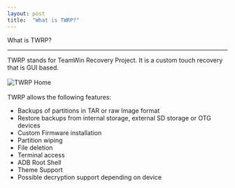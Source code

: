 ```yaml
---
layout: post
title:  "What is TWRP?"
---
```


<div class='page-heading'>What is TWRP?</div>
<hr />
TWRP stands for TeamWin Recovery Project. It is a custom touch recovery that is GUI based.<br/><br/>
<img src="https://twrp.me/images/home.png" alt="TWRP Home" /><br/><br/>
TWRP allows the following features:
<ul>
<li>Backups of partitions in TAR or raw Image format</li>
<li>Restore backups from internal storage, external SD storage or OTG devices</li>
<li>Custom Firmware installation</li>
<li>Partition wiping</li>
<li>File deletion</li>
<li>Terminal access</li>
<li>ADB Root Shell</li>
<li>Theme Support</li>
<li>Possible decryption support depending on device</li>
</ul>
